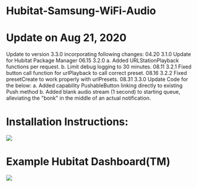 # Hubitat-Samsung-WiFi-Audio

# Update on Aug 21, 2020
Update to version 3.3.0 incorporating following changes:
04.20	3.1.0	Update for Hubitat Package Manager
06.15	3.2.0	a.	Added URLStationPlayback functions per request.
				b.	Limit debug logging to 30 minutes.
08.11	3.2.1	Fixed button call function for urlPlayback to call correct preset.
08.16	3.2.2	Fixed presetCreate to work properly with urlPresets.
08.31	3.3.0	Update Code for the below:
				a.	Added capability PushableButton linking directly to existing Push method
				b.	Added blank audio stream (1 second) to starting queue, alleviating
					the "bonk" in the middle of an actual notification.

# Installation Instructions:
<img src="https://github.com/DaveGut/HubitatActive/blob/master/SamsungMultiroom/Install%20Notes.jpg" align="center"/>

# Example Hubitat Dashboard(TM)
<img src="https://github.com/DaveGut/HubitatActive/blob/master/SamsungMultiroom/Documents/Dashboard1.jpg" align="center"/>
